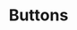 ---
layout: page
title: Buttons
description: Lorem ipsum dolor sit amet, consectetur adipiscing elit, sed do eiusmod tempor incididunt ut labore et dolore magna aliqua. Ut enim ad minim veniam, quis nostrud exercitation ullamco laboris nisi ut aliquip ex ea commodo consequat.
group: components
permalink: /docs/components/buttons
status: Work in Progress
owner: macklin.hartley
---